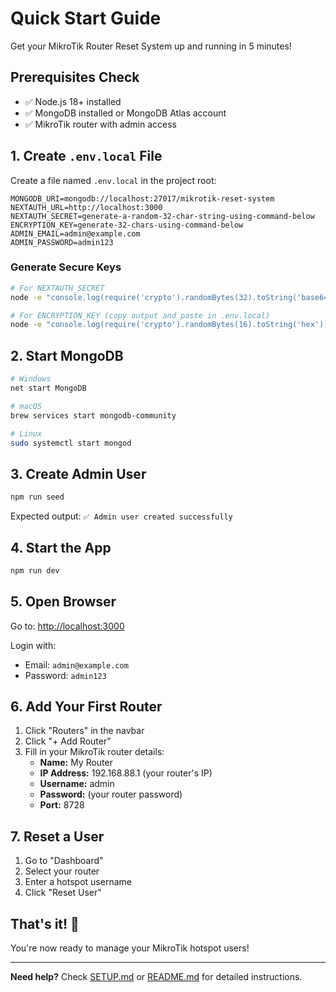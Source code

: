 # Quick Start Guide

Get your MikroTik Router Reset System up and running in 5 minutes!

## Prerequisites Check

- ✅ Node.js 18+ installed
- ✅ MongoDB installed or MongoDB Atlas account
- ✅ MikroTik router with admin access

## 1. Create `.env.local` File

Create a file named `.env.local` in the project root:

```env
MONGODB_URI=mongodb://localhost:27017/mikrotik-reset-system
NEXTAUTH_URL=http://localhost:3000
NEXTAUTH_SECRET=generate-a-random-32-char-string-using-command-below
ENCRYPTION_KEY=generate-32-chars-using-command-below
ADMIN_EMAIL=admin@example.com
ADMIN_PASSWORD=admin123
```

### Generate Secure Keys

```bash
# For NEXTAUTH_SECRET
node -e "console.log(require('crypto').randomBytes(32).toString('base64'))"

# For ENCRYPTION_KEY (copy output and paste in .env.local)
node -e "console.log(require('crypto').randomBytes(16).toString('hex'))"
```

## 2. Start MongoDB

```bash
# Windows
net start MongoDB

# macOS
brew services start mongodb-community

# Linux
sudo systemctl start mongod
```

## 3. Create Admin User

```bash
npm run seed
```

Expected output: `✅ Admin user created successfully`

## 4. Start the App

```bash
npm run dev
```

## 5. Open Browser

Go to: [http://localhost:3000](http://localhost:3000)

Login with:

- Email: `admin@example.com`
- Password: `admin123`

## 6. Add Your First Router

1. Click "Routers" in the navbar
2. Click "+ Add Router"
3. Fill in your MikroTik router details:
   - **Name:** My Router
   - **IP Address:** 192.168.88.1 (your router's IP)
   - **Username:** admin
   - **Password:** (your router password)
   - **Port:** 8728

## 7. Reset a User

1. Go to "Dashboard"
2. Select your router
3. Enter a hotspot username
4. Click "Reset User"

## That's it! 🎉

You're now ready to manage your MikroTik hotspot users!

---

**Need help?** Check [SETUP.md](SETUP.md) or [README.md](README.md) for detailed instructions.
